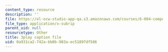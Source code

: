 ```yaml
---
content_type: resource
description: ''
file: https://ol-ocw-studio-app-qa.s3.amazonaws.com/courses/6-004-computation-structures-spring-2017/0a931ca2742abb0b983aec51897df586_Z7pKkCDmHh0.srt
file_type: application/x-subrip
parent_uid: null
resourcetype: Other
title: 3play caption file
uid: 0a931ca2-742a-bb0b-983a-ec51897df586
---
```

